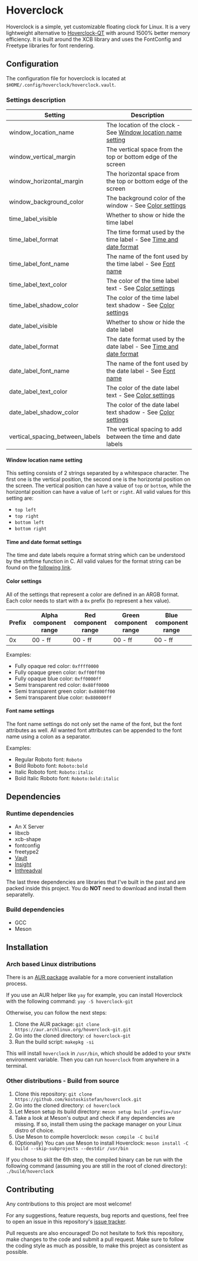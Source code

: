 # Hoverclock

Hoverclock is a simple, yet customizable floating clock for Linux. It is a very lightweight alternative to [Hoverclock-QT](https://github.com/kostoskistefan/hoverclock-qt) with around 1500% better memory efficiency. It is built around the XCB library and uses the FontConfig and Freetype libraries for font rendering.

## Configuration

The configuration file for hoverclock is located at `$HOME/.config/hoverclock/hoverclock.vault`.

### Settings description

| Setting                           | Description                                                                                           |
| --------------------------------- | ----------------------------------------------------------------------------------------------------- |
| window_location_name              | The location of the clock - See [Window location name setting](#window-location-name-setting)         |
| window_vertical_margin            | The vertical space from the top or bottom edge of the screen                                          |
| window_horizontal_margin          | The horizontal space from the top or bottom edge of the screen                                        |
| window_background_color           | The background color of the window - See [Color settings](#color-settings)                            |
| time_label_visible                | Whether to show or hide the time label                                                                |
| time_label_format                 | The time format used by the time label - See [Time and date format](#time-and-date-format-settings)   |
| time_label_font_name              | The name of the font used by the time label - See [Font name](#font-name-settings)                    |
| time_label_text_color             | The color of the time label text - See [Color settings](#color-settings)                              |
| time_label_shadow_color           | The color of the time label text shadow - See [Color settings](#color-settings)                       |
| date_label_visible                | Whether to show or hide the date label                                                                |
| date_label_format                 | The date format used by the date label - See [Time and date format](#time-and-date-format-settings)   |
| date_label_font_name              | The name of the font used by the date label - See [Font name](#font-name-settings)                    |
| date_label_text_color             | The color of the date label text - See [Color settings](#color-settings)                              |
| date_label_shadow_color           | The color of the date label text shadow - See [Color settings](#color-settings)                       |
| vertical_spacing_between_labels   | The vertical spacing to add between the time and date labels                                          | 

#### Window location name setting

This setting consists of 2 strings separated by a whitespace character. The first one is the vertical position, the second one is the horizontal position on the screen. The vertical position can have a value of `top` or `bottom`, while the horizontal position can have a value of `left` or `right`. All valid values for this setting are:

 * `top left`
 * `top right`
 * `bottom left`
 * `bottom right`

#### Time and date format settings

The time and date labels require a format string which can be understood by the strftime function in C. All valid values for the format string can be found on the [following link](https://en.cppreference.com/w/c/chrono/strftime#Format_string). 

#### Color settings

All of the settings that represent a color are defined in an ARGB format. Each color needs to start with a `0x` prefix (to represent a hex value). 

| Prefix | Alpha component range | Red component range | Green component range | Blue component range |
| ------ | --------------------- | ------------------- | --------------------- | -------------------- |
| 0x     | 00 - ff               | 00 - ff             | 00 - ff               | 00 - ff              |

Examples: 

 * Fully opaque red color: `0xffff0000`
 * Fully opaque green color: `0xff00ff00`
 * Fully opaque blue color: `0xff0000ff`
 * Semi transparent red color: `0x88ff0000`
 * Semi transparent green color: `0x8800ff00`
 * Semi transparent blue color: `0x880000ff`

#### Font name settings

The font name settings do not only set the name of the font, but the font attributes as well. All wanted font attributes can be appended to the font name using a colon as a separator.

Examples:

 * Regular Roboto font: `Roboto` 
 * Bold Roboto font: `Roboto:bold` 
 * Italic Roboto font: `Roboto:italic` 
 * Bold Italic Roboto font: `Roboto:bold:italic` 

## Dependencies

### Runtime dependencies 

 * An X Server
 * libxcb
 * xcb-shape
 * fontconfig
 * freetype2
 * [Vault](https://github.com/kostoskistefan/vault)
 * [Insight](https://github.com/kostoskistefan/insight)
 * [Inthreadval](https://github.com/kostoskistefan/inthreadval)

The last three dependencies are libraries that I've built in the past and are packed inside this project. You do **NOT** need to download and install them separatelly.

### Build dependencies

 * GCC
 * Meson

## Installation

### Arch based Linux distributions

There is an [AUR package](https://aur.archlinux.org/packages/hoverclock-git) available for a more convenient installation process.

If you use an AUR helper like `yay` for example, you can install Hoverclock with the following command: `yay -S hoverclock-git`

Otherwise, you can follow the next steps:
 1. Clone the AUR package: `git clone https://aur.archlinux.org/hoverclock-git.git`
 2. Go into the cloned directory: `cd hoverclock-git`
 3. Run the build script: `makepkg -si`

This will install `hoverclock` in `/usr/bin`, which should be added to your `$PATH` environment variable. Then you can run `hoverclock` from anywhere in a terminal.

### Other distributions - Build from source

 1. Clone this repository: `git clone https://github.com/kostoskistefan/hoverclock.git`
 2. Go into the cloned directory: `cd hoverclock`
 3. Let Meson setup its build directory: `meson setup build -prefix=/usr`
 4. Take a look at Meson's output and check if any dependencies are missing. If so, install them using the package manager on your Linux distro of choice.
 5. Use Meson to compile hoverclock: `meson compile -C build`
 6. (Optionally) You can use Meson to install Hoverclock: `meson install -C build --skip-subprojects --destdir /usr/bin`

If you chose to skit the 6th step, the compiled binary can be run with the following command (assuming you are still in the root of cloned directory): `./build/hoverclock`

## Contributing

Any contributions to this project are most welcome!

For any suggestions, feature requests, bug reports and questions, feel free to open an issue in this repository's [issue tracker](https://github.com/kostoskistefan/hoverclock/issues).

Pull requests are also encouraged! Do not hesitate to fork this repository, make changes to the code and submit a pull request. Make sure to follow the coding style as much as possible, to make this project as consistent as possible.
